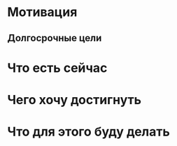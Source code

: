 # Мотивация
## Долгосрочные цели 

# Что есть сейчас 
# Чего хочу достигнуть
# Что для этого буду делать